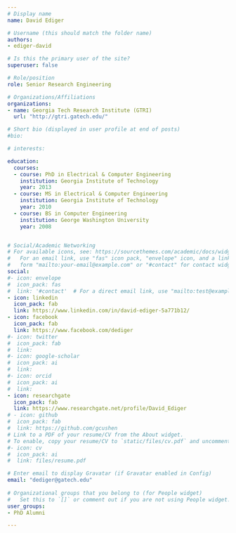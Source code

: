 ```yaml
---
# Display name
name: David Ediger

# Username (this should match the folder name)
authors:
- ediger-david

# Is this the primary user of the site?
superuser: false

# Role/position
role: Senior Research Engineering

# Organizations/Affiliations
organizations:
- name: Georgia Tech Research Institute (GTRI)
  url: "http://gtri.gatech.edu/"

# Short bio (displayed in user profile at end of posts)
#bio: 

# interests:

education:
  courses:
  - course: PhD in Electrical & Computer Engineering
    institution: Georgia Institute of Technology
    year: 2013
  - course: MS in Electrical & Computer Engineering
    institution: Georgia Institute of Technology
    year: 2010
  - course: BS in Computer Engineering
    institution: George Washington University
    year: 2008


# Social/Academic Networking
# For available icons, see: https://sourcethemes.com/academic/docs/widgets/#icons
#   For an email link, use "fas" icon pack, "envelope" icon, and a link in the
#   form "mailto:your-email@example.com" or "#contact" for contact widget.
social:
#- icon: envelope
#  icon_pack: fas
#  link: '#contact'  # For a direct email link, use "mailto:test@example.org".
- icon: linkedin
  icon_pack: fab
  link: https://www.linkedin.com/in/david-ediger-5a771b12/
- icon: facebook
  icon_pack: fab
  link: https://www.facebook.com/dediger
#- icon: twitter
#  icon_pack: fab
#  link:
#- icon: google-scholar
#  icon_pack: ai
#  link: 
#- icon: orcid
#  icon_pack: ai
#  link: 
- icon: researchgate
  icon_pack: fab
  link: https://www.researchgate.net/profile/David_Ediger
# - icon: github
#  icon_pack: fab
#  link: https://github.com/gcushen
# Link to a PDF of your resume/CV from the About widget.
# To enable, copy your resume/CV to `static/files/cv.pdf` and uncomment the lines below.  
#- icon: cv
#  icon_pack: ai
#  link: files/resume.pdf

# Enter email to display Gravatar (if Gravatar enabled in Config)
email: "dediger@gatech.edu"
  
# Organizational groups that you belong to (for People widget)
#   Set this to `[]` or comment out if you are not using People widget.  
user_groups:
- PhD Alumni

---
```


